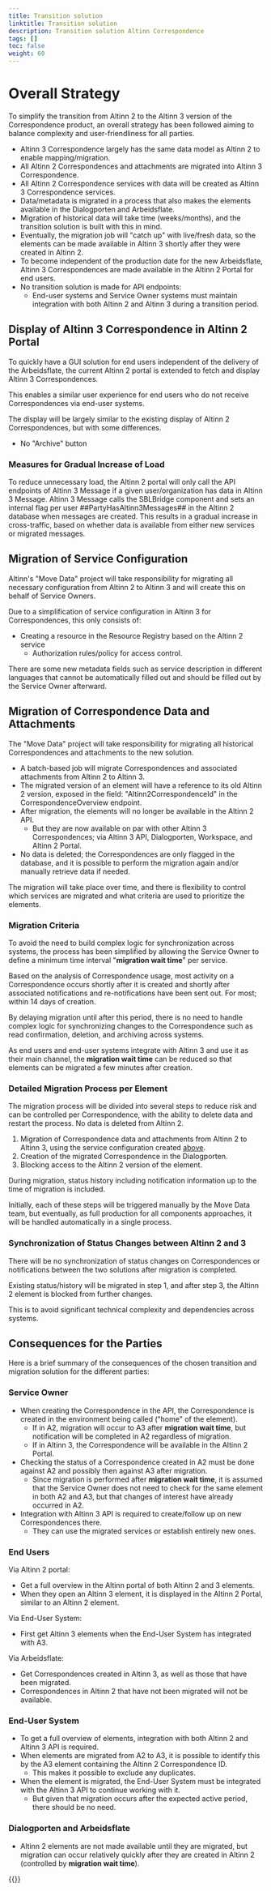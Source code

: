 ```yaml
---
title: Transition solution
linktitle: Transition solution
description: Transition solution Altinn Correspondence
tags: []
toc: false
weight: 60
---
```


# Overall Strategy

To simplify the transition from Altinn 2 to the Altinn 3 version of the Correspondence product, an overall strategy has been followed aiming to balance complexity and user-friendliness for all parties.

- Altinn 3 Correspondence largely has the same data model as Altinn 2 to enable mapping/migration.
- All Altinn 2 Correspondences and attachments are migrated into Altinn 3 Correspondence.
- All Altinn 2 Correspondence services with data will be created as Altinn 3 Correspondence services.
- Data/metadata is migrated in a process that also makes the elements available in the Dialogporten and Arbeidsflate.
- Migration of historical data will take time (weeks/months), and the transition solution is built with this in mind.
- Eventually, the migration job will "catch up" with live/fresh data, so the elements can be made available in Altinn 3 shortly after they were created in Altinn 2.
- To become independent of the production date for the new Arbeidsflate, Altinn 3 Correspondences are made available in the Altinn 2 Portal for end users.
- No transition solution is made for API endpoints:
  - End-user systems and Service Owner systems must maintain integration with both Altinn 2 and Altinn 3 during a transition period.

## Display of Altinn 3 Correspondence in Altinn 2 Portal

To quickly have a GUI solution for end users independent of the delivery of the Arbeidsflate, the current Altinn 2 portal is extended to fetch and display Altinn 3 Correspondences.

This enables a similar user experience for end users who do not receive Correspondences via end-user systems.

The display will be largely similar to the existing display of Altinn 2 Correspondences, but with some differences.

- No "Archive" button

### Measures for Gradual Increase of Load

To reduce unnecessary load, the Altinn 2 portal will only call the API endpoints of Altinn 3 Message if a given user/organization has data in Altinn 3 Message.
Altinn 3 Message calls the SBLBridge component and sets an internal flag per user ##PartyHasAltinn3Messages## in the Altinn 2 database when messages are created.
This results in a gradual increase in cross-traffic, based on whether data is available from either new services or migrated messages.

## Migration of Service Configuration

Altinn's "Move Data" project will take responsibility for migrating all necessary configuration from Altinn 2 to Altinn 3 and will create this on behalf of Service Owners.

Due to a simplification of service configuration in Altinn 3 for Correspondences, this only consists of:

- Creating a resource in the Resource Registry based on the Altinn 2 service
  - Authorization rules/policy for access control.

There are some new metadata fields such as service description in different languages that cannot be automatically filled out and should be filled out by the Service Owner afterward.

## Migration of Correspondence Data and Attachments

The "Move Data" project will take responsibility for migrating all historical Correspondences and attachments to the new solution.

- A batch-based job will migrate Correspondences and associated attachments from Altinn 2 to Altinn 3.
- The migrated version of an element will have a reference to its old Altinn 2 version, exposed in the field: "Altinn2CorrespondenceId" in the CorrespondenceOverview endpoint.
- After migration, the elements will no longer be available in the Altinn 2 API.
  - But they are now available on par with other Altinn 3 Correspondences; via Altinn 3 API, Dialogporten, Workspace, and Altinn 2 Portal.
- No data is deleted; the Correspondences are only flagged in the database, and it is possible to perform the migration again and/or manually retrieve data if needed.

The migration will take place over time, and there is flexibility to control which services are migrated and what criteria are used to prioritize the elements.

### Migration Criteria

To avoid the need to build complex logic for synchronization across systems, the process has been simplified by allowing the Service Owner to define a minimum time interval "**migration wait time**" per service.

Based on the analysis of Correspondence usage, most activity on a Correspondence occurs shortly after it is created and shortly after associated notifications and re-notifications have been sent out.
For most; within 14 days of creation.

By delaying migration until after this period, there is no need to handle complex logic for synchronizing changes to the Correspondence such as read confirmation, deletion, and archiving across systems.

As end users and end-user systems integrate with Altinn 3 and use it as their main channel, the **migration wait time** can be reduced so that elements can be migrated a few minutes after creation.

### Detailed Migration Process per Element

The migration process will be divided into several steps to reduce risk and can be controlled per Correspondence, with the ability to delete data and restart the process.
No data is deleted from Altinn 2.

1. Migration of Correspondence data and attachments from Altinn 2 to Altinn 3, using the service configuration created [above](#migration-of-service-configuration).
2. Creation of the migrated Correspondence in the Dialogporten.
3. Blocking access to the Altinn 2 version of the element.

During migration, status history including notification information up to the time of migration is included.

Initially, each of these steps will be triggered manually by the Move Data team, but eventually, as full production for all components approaches, it will be handled automatically in a single process.

### Synchronization of Status Changes between Altinn 2 and 3

There will be no synchronization of status changes on Correspondences or notifications between the two solutions after migration is completed.

Existing status/history will be migrated in step 1, and after step 3, the Altinn 2 element is blocked from further changes.

This is to avoid significant technical complexity and dependencies across systems.

## Consequences for the Parties

Here is a brief summary of the consequences of the chosen transition and migration solution for the different parties:

### Service Owner

- When creating the Correspondence in the API, the Correspondence is created in the environment being called ("home" of the element).
  - If in A2, migration will occur to A3 after **migration wait time**, but notification will be completed in A2 regardless of migration.
  - If in Altinn 3, the Correspondence will be available in the Altinn 2 Portal.
- Checking the status of a Correspondence created in A2 must be done against A2 and possibly then against A3 after migration.
  - Since migration is performed after **migration wait time**, it is assumed that the Service Owner does not need to check for the same element in both A2 and A3, but that changes of interest have already occurred in A2.
- Integration with Altinn 3 API is required to create/follow up on new Correspondences there.
  - They can use the migrated services or establish entirely new ones.

### End Users

Via Altinn 2 portal:

- Get a full overview in the Altinn portal of both Altinn 2 and 3 elements.
- When they open an Altinn 3 element, it is displayed in the Altinn 2 Portal, similar to an Altinn 2 element.

Via End-User System:

- First get Altinn 3 elements when the End-User System has integrated with A3.

Via Arbeidsflate:

- Get Correspondences created in Altinn 3, as well as those that have been migrated.
- Correspondences in Altinn 2 that have not been migrated will not be available.

### End-User System

- To get a full overview of elements, integration with both Altinn 2 and Altinn 3 API is required.
- When elements are migrated from A2 to A3, it is possible to identify this by the A3 element containing the Altinn 2 Correspondence ID.
  - This makes it possible to exclude any duplicates.
- When the element is migrated, the End-User System must be integrated with the Altinn 3 API to continue working with it.
  - But given that migration occurs after the expected active period, there should be no need.

### Dialogporten and Arbeidsflate

- Altinn 2 elements are not made available until they are migrated, but migration can occur relatively quickly after they are created in Altinn 2 (controlled by **migration wait time**).

{{<children />}}